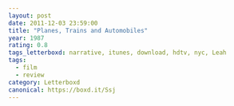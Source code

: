 ```yaml
---
layout: post 
date: 2011-12-03 23:59:00
title: "Planes, Trains and Automobiles"
year: 1987
rating: 0.8
tags_letterboxd: narrative, itunes, download, hdtv, nyc, Leah
tags:
  - film
  - review
category: Letterboxd
canonical: https://boxd.it/Ssj
---
```

